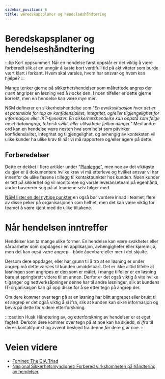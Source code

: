 ```yaml
---
sidebar_position: 6
title: Beredskapsplaner og hendelseshåndtering
---
```


# Beredskapsplaner og hendelseshåndtering
:::tip Kort oppsummert
Når en hendelse først oppstår er det viktig å være forberedt slik at en unngår å kaste bort verdifull tid på aktiviteter som burde vært klart i forkant. Hvem skal varsles, hvem har ansvar og hvem kan hjelpe? 
:::

Mange tenker gjerne på sikkerhetshendelser som målrettede angrep der _noen_ angriper en løsning ved å _hacke_ den. I noen tilfeller er dette gjerne korrekt, men en hendelse kan være mye mer.  

NSM definerer en sikkerhetshendelse som _"En avvikssituasjon hvor det er et potensiale for tap av konfidensialitet, integritet, og/eller tilgjengelighet for informasjon eller IKT-tjenester. En sikkerhetshendelse kan oppstå som følge av et dataangrep, teknisk svikt, eller utilsiktede feilhandlinger."_ Med andre ord kan en hendelse være nesten hva som helst som påvirker konfidensialitet, integritet og tilgjengelighet, og avhengig av konteksten vil ulike kunder ha ulike krav til når vi må rapportere og/eller agere på dette. 

## Forberedelser
Dette er dekket i flere artikler under "[Planlegge](../01_planlegge/introduction.md)", men noe av det viktigste du gjør er å dokumentere hvilke krav vi må etterleve og hvilket ansvar vi har innenfor de ulike fasene i tillegg til kontaktpunkter hos kunden. Noen kunder er tett på sikkerhet og vil monitorere og varsle leveranseteam på egenhånd, andre basererer seg på at teamene selv følger med.

[NSM lister en del nyttige punkter](https://nsm.no/regelverk-og-hjelp/rad-og-anbefalinger/grunnprinsipper-for-ikt-sikkerhet/handtere-og-gjenopprette/forbered-virksomheten-pa-handtering-av-hendelser/) en også bør vurdere innad i teamet; flere av disse peker på  organisasjonen som helhet, men det kan være viktig for teamet å være kjent med de ulike tiltakene. 

# Når hendelsen inntreffer
Hendelser kan ta mange ulike former. En hendelse kan være svakheter eller sårbarheter som oppdages i en applikasjon, avhengigheter eller kjøremiljø, men det kan også være angrep - både åpenbare eller mer i det skjulte. 

Dersom dere oppdager, eller har grunn til å tro at en løsning er under angrep må dette varsles til kunden umiddelbart. Det er ikke alltid tilfelle at løsningen som angripes er den som er målet, i mange tilfeller er en løsning bare et springbrett videre til en annen. Derfor er det også viktig å vite hvilke tilganger og nettverksåpninger denne har til andre løsninger, slik at kundens IT-organisasjon kan gå opp disse for å se etter tegn på angrep der. 

Om dere kommer over tegn på at en løsning har blitt angrepet eller brukt til et angrep er det også viktig å si ifra, slik at kunden kan sikre informasjon og bevis på dette for videre etterforskning. 

:::caution Husk
Håndtering av, og etterforskning av hendelser er et eget fagfelt. Dersom dere kommer over tegn på at noe kan ha skjedd, _si ifra_ til deres kontaktpunkt og avvent beskjed fra denne _før_ dere gjør noe.
:::

# Veien videre
* [Fortinet: The CIA Triad](https://www.fortinet.com/resources/cyberglossary/cia-triad)
* [Nasjonal Sikkerhetsmyndighet: Forbered virkshomheten på håndtering av hendelser](https://nsm.no/regelverk-og-hjelp/rad-og-anbefalinger/grunnprinsipper-for-ikt-sikkerhet/handtere-og-gjenopprette/forbered-virksomheten-pa-handtering-av-hendelser/)
